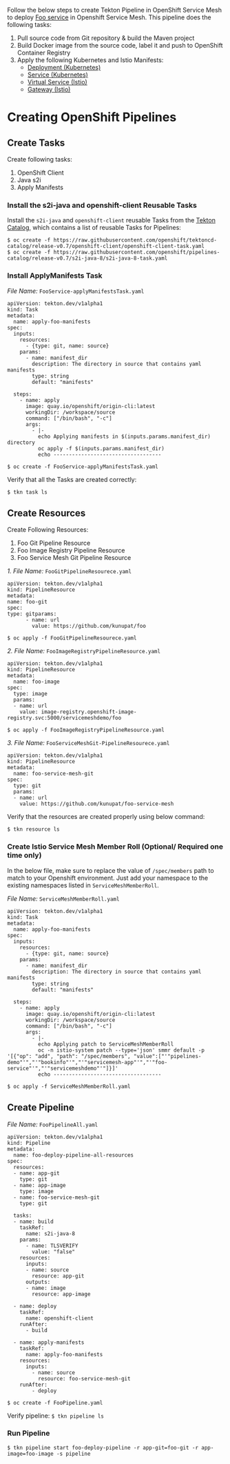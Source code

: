 Follow the below steps to create Tekton Pipeline in OpenShift Service Mesh to deploy [Foo service][1] in Openshift Service Mesh. This pipeline does the following tasks:

1. Pull source code from Git repository & build the Maven project
2. Build Docker image from the source code, label it and push to OpenShift Container Registry
3. Apply the following Kubernetes and Istio Manifests:
	- [Deployment (Kubernetes)][2]
	- [Service (Kubernetes)][3]
	- [Virtual Service (Istio)][4]
	- [Gateway (Istio)][5]
	
# Creating OpenShift Pipelines

## Create Tasks
Create following tasks:
1. OpenShift Client
2. Java s2i
3. Apply Manifests

### Install the s2i-java and openshift-client Reusable Tasks

Install the `s2i-java` and `openshift-client` reusable Tasks from the [Tekton Catalog][6], which contains a list of reusable Tasks for Pipelines:

```
$ oc create -f https://raw.githubusercontent.com/openshift/tektoncd-catalog/release-v0.7/openshift-client/openshift-client-task.yaml
$ oc create -f https://raw.githubusercontent.com/openshift/pipelines-catalog/release-v0.7/s2i-java-8/s2i-java-8-task.yaml
```
### Install ApplyManifests Task

*File Name:* `FooService-applyManifestsTask.yaml`

```
apiVersion: tekton.dev/v1alpha1
kind: Task
metadata:
  name: apply-foo-manifests
spec:
  inputs:
    resources:
      - {type: git, name: source}
    params:
      - name: manifest_dir
        description: The directory in source that contains yaml manifests
        type: string
        default: "manifests"

  steps:
    - name: apply
      image: quay.io/openshift/origin-cli:latest
      workingDir: /workspace/source
      command: ["/bin/bash", "-c"]
      args:
        - |-
          echo Applying manifests in $(inputs.params.manifest_dir) directory
          oc apply -f $(inputs.params.manifest_dir)
          echo -----------------------------------
```
```
$ oc create -f FooService-applyManifestsTask.yaml
```
Verify that all the Tasks are created correctly:

`$ tkn task ls`

## Create Resources
Create Following Resources:
1. Foo Git Pipeline Resource
2. Foo Image Registry Pipeline Resource
3. Foo Service Mesh Git Pipeline Resource

*1. File Name:* `FooGitPipelineResourece.yaml`

```
apiVersion: tekton.dev/v1alpha1
kind: PipelineResource
metadata:
name: foo-git
spec:
type: gitparams:
	  - name: url
	    value: https://github.com/kunupat/foo
```

`$ oc apply -f FooGitPipelineResourece.yaml`

*2. File Name:*  `FooImageRegistryPipelineResource.yaml`
```
apiVersion: tekton.dev/v1alpha1
kind: PipelineResource
metadata:
  name: foo-image
spec:
  type: image
  params:
  - name: url
    value: image-registry.openshift-image-registry.svc:5000/servicemeshdemo/foo
```
`$ oc apply -f FooImageRegistryPipelineResource.yaml`

*3. File Name:* `FooServiceMeshGit-PipelineResourece.yaml`

```
apiVersion: tekton.dev/v1alpha1
kind: PipelineResource
metadata:
  name: foo-service-mesh-git
spec:
  type: git
  params:
  - name: url
    value: https://github.com/kunupat/foo-service-mesh
```
Verify that the resources are created properly using below command:

```
$ tkn resource ls
```
### Create Istio Service Mesh Member Roll (Optional/ Required one time only)
In the below file, make sure to replace the value of `/spec/members` path to match to your Openshift environment. Just add your namespace to the existing namespaces listed in `ServiceMeshMemberRoll`.

*File Name:* `ServiceMeshMemberRoll.yaml`

```
apiVersion: tekton.dev/v1alpha1
kind: Task
metadata:
  name: apply-foo-manifests
spec:
  inputs:
    resources:
      - {type: git, name: source}
    params:
      - name: manifest_dir
        description: The directory in source that contains yaml manifests
        type: string
        default: "manifests"

  steps:
    - name: apply
      image: quay.io/openshift/origin-cli:latest
      workingDir: /workspace/source
      command: ["/bin/bash", "-c"]
      args:
        - |-
          echo Applying patch to ServiceMeshMemberRoll
          oc -n istio-system patch --type='json' smmr default -p '[{"op": "add", "path": "/spec/members", "value":["'"pipelines-demo"'","'"bookinfo"'","'"servicemesh-app"'","'"foo-service"'","'"servicemeshdemo"'"]}]'
          echo -----------------------------------
```
`$ oc apply -f ServiceMeshMemberRoll.yaml`

## Create Pipeline

*File Name:* `FooPipelineAll.yaml`

```
apiVersion: tekton.dev/v1alpha1
kind: Pipeline
metadata:
  name: foo-deploy-pipeline-all-resources
spec:
  resources:
  - name: app-git
    type: git
  - name: app-image
    type: image
  - name: foo-service-mesh-git
    type: git
    
  tasks:
  - name: build
    taskRef:
      name: s2i-java-8
    params:
      - name: TLSVERIFY
        value: "false"
    resources:
      inputs:
      - name: source
        resource: app-git
      outputs:
      - name: image
        resource: app-image
  
  - name: deploy
    taskRef:
      name: openshift-client
    runAfter:
      - build
  
  - name: apply-manifests
    taskRef:
      name: apply-foo-manifests
    resources:
      inputs:
        - name: source
          resource: foo-service-mesh-git
    runAfter:
        - deploy
```

`$ oc create -f FooPipeline.yaml`

Verify pipeline:
`$ tkn pipeline ls`

### Run Pipeline
```
$ tkn pipeline start foo-deploy-pipeline -r app-git=foo-git -r app-image=foo-image -s pipeline
```
[1]: https://github.com/kunupat/foo
[2]: https://github.com/kunupat/foo-service-mesh/blob/master/manifests/Deployment.yaml
[3]: https://github.com/kunupat/foo-service-mesh/blob/master/manifests/Service.yaml
[4]: https://github.com/kunupat/foo-service-mesh/blob/master/manifests/gateway.yaml
[5]: https://github.com/kunupat/foo-service-mesh/blob/master/manifests/virtual-service.yaml
[6]: https://github.com/tektoncd/catalog
